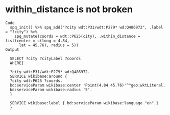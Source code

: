 # within_distance is not broken

    Code
      spq_init() %>% spq_add("?city wdt:P31/wdt:P279* wd:Q486972", .label = "?city") %>%
        spq_mutate(coords = wdt::P625(city), .within_distance = list(center = c(long = 4.84,
          lat = 45.76), radius = 5))
    Output
      
      SELECT ?city ?cityLabel ?coords
      WHERE{
      
      ?city wdt:P31/wdt:P279* wd:Q486972.
      SERVICE wikibase:around {
      ?city wdt:P625 ?coords.
      bd:serviceParam wikibase:center 'Point(4.84 45.76)'^^geo:wktLiteral.
      bd:serviceParam wikibase:radius '5'.
      }
      
      SERVICE wikibase:label { bd:serviceParam wikibase:language "en".}
      }
      

